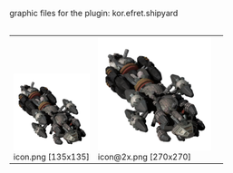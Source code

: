 graphic files for the plugin: kor.efret.shipyard<br>
<br>
<table>
	<tr valign="bottom">
		<td><a href="https://github.com/zuckung/endless-sky-plugins/blob/main/myplugins/kor.efret.shipyard/icon.png"><img src="https://raw.githubusercontent.com/zuckung/endless-sky-plugins/refs/heads/main/myplugins/kor.efret.shipyard/icon.png" width="135" height="135"></a><br>
		icon.png [135x135]</td>
		<td><a href="https://github.com/zuckung/endless-sky-plugins/blob/main/myplugins/kor.efret.shipyard/icon@2x.png"><img src="https://raw.githubusercontent.com/zuckung/endless-sky-plugins/refs/heads/main/myplugins/kor.efret.shipyard/icon@2x.png" height="200"></a><br>
		icon@2x.png [270x270]</td>
		<td></td>
	</tr>
</table>
